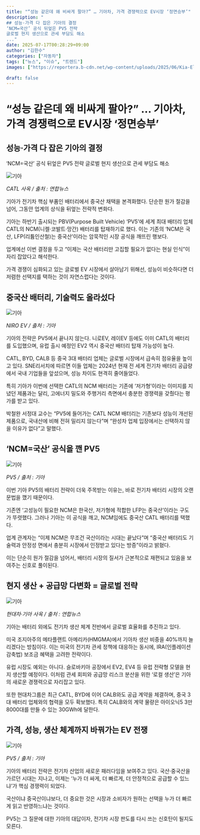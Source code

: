 ```yaml
---
title: "“성능 같은데 왜 비싸게 팔아?” … 기아차, 가격 경쟁력으로 EV시장 ‘정면승부’"
description: "
## 성능·가격 다 잡은 기아의 결정
‘NCM=국산’ 공식 뒤엎은 PV5 전략
글로벌 현지 생산으로 관세 부담도 해소
..."
date: 2025-07-17T00:28:29+09:00
author: "김한수"
categories: ["자동차"]
tags: ["뉴스", "이슈", "트렌드"]
images: ["https://reportera.b-cdn.net/wp-content/uploads/2025/06/Kia-Electric-Van-PV5-Equipped-with-Chinese-Battery-1024x576.jpg"]

draft: false
---
```


# “성능 같은데 왜 비싸게 팔아?” … 기아차, 가격 경쟁력으로 EV시장 ‘정면승부’


## 성능·가격 다 잡은 기아의 결정
‘NCM=국산’ 공식 뒤엎은 PV5 전략
글로벌 현지 생산으로 관세 부담도 해소


![기아](https://reportera.b-cdn.net/wp-content/uploads/2025/06/Kia-Electric-Van-PV5-Equipped-with-Chinese-Battery-1024x576.jpg)

*CATL 사옥 / 출처 : 연합뉴스*

기아가 전기차 핵심 부품인 배터리에서 중국산 채택을 본격화했다. 단순한 원가 절감을 넘어, 그동안 업계의 상식을 뒤엎는 전략적 변화다.

기아는 하반기 출시되는 PBV(Purpose Built Vehicle) ‘PV5’에 세계 최대 배터리 업체 CATL의 NCM(니켈·코발트·망간) 배터리를 탑재하기로 했다. 이는 기존의 ‘NCM은 국산, LFP(리튬인산철)는 중국산’이라는 암묵적인 시장 공식을 깨뜨린 행보다.

업계에선 이번 결정을 두고 “이제는 국산 배터리만 고집할 필요가 없다는 현실 인식”이 자리 잡았다고 해석한다.

가격 경쟁이 심화되고 있는 글로벌 EV 시장에서 살아남기 위해선, 성능이 비슷하다면 더 저렴한 선택지를 택하는 것이 자연스럽다는 것이다.


## 중국산 배터리, 기술력도 올라섰다


![기아](https://reportera.b-cdn.net/wp-content/uploads/2025/06/Kia-Electric-Van-PV5-Equipped-with-Chinese-Battery-1-1024x576.jpg)

*NIRO EV / 출처 : 기아*

기아의 전략은 PV5에서 끝나지 않는다. 니로EV, 레이EV 등에도 이미 CATL의 배터리를 도입했으며, 유럽 출시 예정인 EV2 역시 중국산 배터리 탑재 가능성이 높다.

CATL, BYD, CALB 등 중국 3대 배터리 업체는 글로벌 시장에서 급속히 점유율을 높이고 있다. SNE리서치에 따르면 이들 업체는 2024년 현재 전 세계 전기차 배터리 공급량에서 국내 기업들을 앞섰으며, 성능 차이도 현격히 줄어들었다.

특히 기아가 이번에 선택한 CATL의 NCM 배터리는 기존에 ‘저가형’이라는 이미지를 지녔던 제품과는 달리, 고에너지 밀도와 주행거리 측면에서 충분한 경쟁력을 갖췄다는 평가를 받고 있다.

박철완 서정대 교수는 “PV5에 들어가는 CATL NCM 배터리는 기존보다 성능이 개선된 제품으로, 국내산에 비해 전혀 밀리지 않는다”며 “완성차 업체 입장에서는 선택하지 않을 이유가 없다”고 말했다.


## ‘NCM=국산’ 공식을 깬 PV5


![기아](https://reportera.b-cdn.net/wp-content/uploads/2025/06/Kia-Electric-Van-PV5-Equipped-with-Chinese-Battery-2-1024x576.jpg)

*PV5 / 출처 : 기아*

이번 기아 PV5의 배터리 전략이 더욱 주목받는 이유는, 바로 전기차 배터리 시장의 오랜 문법을 깼기 때문이다.

기존엔 ‘고성능이 필요한 NCM은 한국산, 저가형에 적합한 LFP는 중국산’이라는 구도가 뚜렷했다. 그러나 기아는 이 공식을 깨고, NCM임에도 중국산 CATL 배터리를 택했다.

업계 관계자는 “이제 NCM은 무조건 국산이라는 시대는 끝났다”며 “중국산 배터리도 기술력과 안정성 면에서 충분히 시장에서 인정받고 있다는 방증”이라고 밝혔다.

이는 단순히 원가 절감을 넘어서, 배터리 시장의 질서가 근본적으로 재편되고 있음을 보여주는 신호로 풀이된다.


## 현지 생산 + 공급망 다변화 = 글로벌 전략


![기아](https://reportera.b-cdn.net/wp-content/uploads/2025/06/Kia-Electric-Van-PV5-Equipped-with-Chinese-Battery-3-1024x576.jpg)

*현대차·기아 사옥 / 출처 : 연합뉴스*

기아는 배터리 외에도 전기차 생산 체계 전반에서 글로벌 효율화를 추진하고 있다.

미국 조지아주의 메타플랜트 아메리카(HMGMA)에서 기아차 생산 비중을 40%까지 늘리겠다는 방침이다. 이는 미국의 전기차 관세 정책에 대응하는 동시에, IRA(인플레이션 감축법) 보조금 혜택을 고려한 전략이다.

유럽 시장도 예외는 아니다. 슬로바키아 공장에서 EV2, EV4 등 유럽 전략형 모델을 현지 생산할 예정이다. 이처럼 관세 회피와 공급망 리스크 분산을 위한 ‘로컬 생산’은 기아의 새로운 경쟁력으로 자리잡고 있다.

또한 현대차그룹은 최근 CATL, BYD에 이어 CALB와도 공급 계약을 체결하며, 중국 3대 배터리 업체와의 협력을 모두 확보했다. 특히 CALB와의 계약 물량은 아이오닉5 3만8000대를 만들 수 있는 30GWh에 달한다.


## 가격, 성능, 생산 체계까지 바꿔가는 EV 전쟁


![기아](https://reportera.b-cdn.net/wp-content/uploads/2025/06/Kia-Electric-Van-PV5-Equipped-with-Chinese-Battery-4-1024x576.jpg)

*PV5 / 출처 : 기아*

기아의 배터리 전략은 전기차 산업의 새로운 패러다임을 보여주고 있다. 국산·중국산을 가르던 시대는 지나고, 이제는 ‘누가 더 싸게, 더 빠르게, 더 안정적으로 공급할 수 있느냐’가 핵심 경쟁력이 되었다.

국산이냐 중국산이냐보다, 더 중요한 것은 시장과 소비자가 원하는 선택을 누가 더 빠르게 읽고 반영하느냐는 것이다.

PV5는 그 질문에 대한 기아의 대답이자, 전기차 시장 판도를 다시 쓰는 신호탄이 될지도 모른다.
